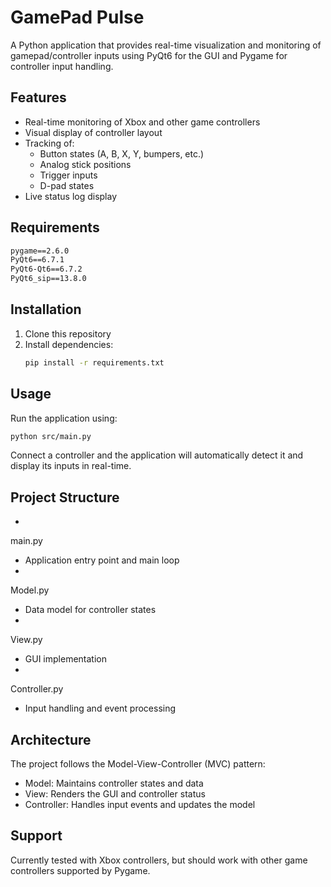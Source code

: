 # GamePad Pulse

A Python application that provides real-time visualization and monitoring of gamepad/controller inputs using PyQt6 for the GUI and Pygame for controller input handling.

## Features

- Real-time monitoring of Xbox and other game controllers
- Visual display of controller layout
- Tracking of:
  - Button states (A, B, X, Y, bumpers, etc.)
  - Analog stick positions
  - Trigger inputs
  - D-pad states
- Live status log display

## Requirements

```txt
pygame==2.6.0
PyQt6==6.7.1
PyQt6-Qt6==6.7.2
PyQt6_sip==13.8.0
```

## Installation

1. Clone this repository
2. Install dependencies:
   ```sh
   pip install -r requirements.txt
   ```

## Usage

Run the application using:

```sh
python src/main.py
```

Connect a controller and the application will automatically detect it and display its inputs in real-time.

## Project Structure

- 

main.py

 - Application entry point and main loop
- 

Model.py

 - Data model for controller states
- 

View.py

 - GUI implementation
- 

Controller.py

 - Input handling and event processing

## Architecture

The project follows the Model-View-Controller (MVC) pattern:
- Model: Maintains controller states and data
- View: Renders the GUI and controller status
- Controller: Handles input events and updates the model

## Support

Currently tested with Xbox controllers, but should work with other game controllers supported by Pygame.
